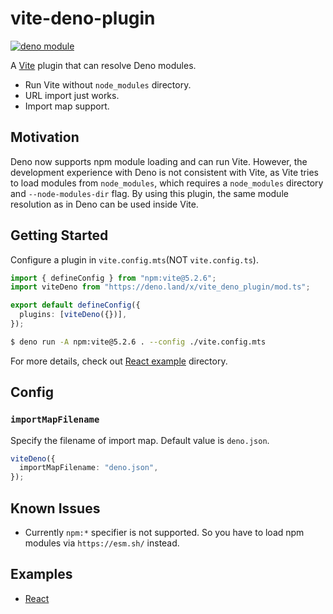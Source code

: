 # vite-deno-plugin

[![deno module](https://shield.deno.dev/x/vite_deno_plugin)](https://deno.land/x/vite_deno_plugin)

A [Vite](https://vitejs.dev) plugin that can resolve Deno modules.

- Run Vite without `node_modules` directory.
- URL import just works.
- Import map support.

## Motivation

Deno now supports npm module loading and can run Vite. However, the development
experience with Deno is not consistent with Vite, as Vite tries to load modules
from `node_modules`, which requires a `node_modules` directory and
`--node-modules-dir` flag. By using this plugin, the same module resolution as
in Deno can be used inside Vite.

## Getting Started

Configure a plugin in `vite.config.mts`(NOT `vite.config.ts`).

```typescript
import { defineConfig } from "npm:vite@5.2.6";
import viteDeno from "https://deno.land/x/vite_deno_plugin/mod.ts";

export default defineConfig({
  plugins: [viteDeno({})],
});
```

```bash
$ deno run -A npm:vite@5.2.6 . --config ./vite.config.mts
```

For more details, check out
[React example](https://github.com/anatoo/vite-deno-plugin/tree/main/examples/react)
directory.

## Config

### `importMapFilename`

Specify the filename of import map. Default value is `deno.json`.

```typescript
viteDeno({
  importMapFilename: "deno.json",
});
```

## Known Issues

- Currently `npm:*` specifier is not supported. So you have to load npm modules
  via `https://esm.sh/` instead.

## Examples

- [React](https://github.com/anatoo/vite-deno-plugin/tree/main/examples/react)
